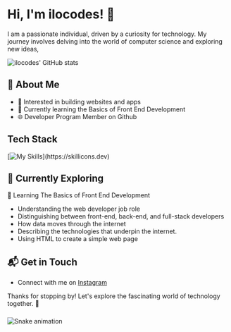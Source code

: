 # Hi, I'm ilocodes! 👋
I am a passionate individual, driven by a curiosity for technology. My journey involves delving into the world of computer science and exploring new ideas,

![ilocodes' GitHub stats](https://github-readme-stats.vercel.app/api?username=ilocodes&theme=react&show_icons=true)

## 🚀 About Me

- 🔭 Interested in building websites and apps
- 🌱 Currently learning the Basics of Front End Development
- 🌐 Developer Program Member on Github

## Tech Stack
[![My Skills](https://skillicons.dev/icons?i=html,css,)](https://skillicons.dev)

## 🌱 Currently Exploring
📖 Learning The Basics of Front End Development
  - Understanding the web developer job role
  - Distinguishing between front-end, back-end, and full-stack developers
  - How data moves through the internet
  - Describing the technologies that underpin the internet.
  - Using HTML to create a simple web page
    
## 📬 Get in Touch

- Connect with me on [Instagram](https://instagram.com/ilocodes)

Thanks for stopping by! Let's explore the fascinating world of technology together. 🚀

<div align="left">
</div>

###

![Snake animation](https://raw.githubusercontent.com/{ilocodes}/{ilocodes}/output/github-contribution-grid-snake-dark.svg)

###

